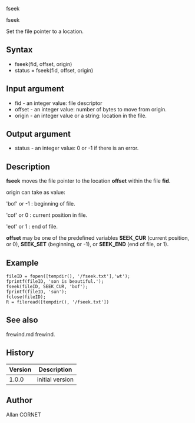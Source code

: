 



fseek


fseek

Set the file pointer to a location.

## Syntax

- fseek(fid, offset, origin)
- status = fseek(fid, offset, origin)

## Input argument

 - fid - an integer value: file descriptor
 - offset - an integer value: number of bytes to move from origin.
 - origin - an integer value or a string: location in the file.

## Output argument

 - status - an integer value: 0 or -1 if there is an error.

## Description


  <p><b>fseek</b> moves the file pointer to the location <b>offset</b> within the file <b>fid</b>.</p>
  <p>origin can take as value:</p>
  <p>'bof' or -1 : beginning of file.</p>
  <p>'cof' or 0 : current position in file.</p>
  <p>'eof' or 1 : end of file.</p>
  <p><b>offset</b> may be one of the predefined variables <b>SEEK_CUR</b> (current position, or 0), <b>SEEK_SET</b> (beginning, or -1), or <b>SEEK_END</b> (end of file, or 1).</p>


## Example

```Nelson
fileID = fopen([tempdir(), '/fseek.txt'],'wt');
fprintf(fileID, 'son is beautiful.');
fseek(fileID, SEEK_CUR, 'bof');
fprintf(fileID, 'sun');
fclose(fileID);
R = fileread([tempdir(), '/fseek.txt'])
```

## See also

frewind.md frewind.
## History

|Version|Description|
|------|------|
|1.0.0|initial version|


## Author

Allan CORNET



